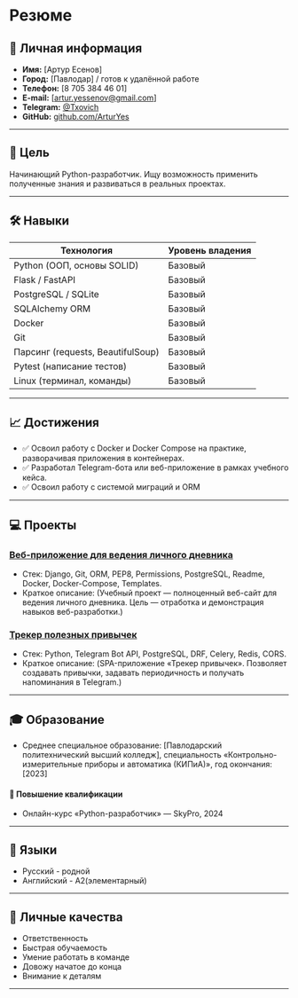 # Резюме

## 👤 Личная информация
- **Имя:** [Артур Есенов]  
- **Город:** [Павлодар] / готов к удалённой работе  
- **Телефон:** [8 705 384 46 01]  
- **E-mail:** [artur.yessenov@gmail.com]  
- **Telegram:** [@Txovich](https://t.me/@Txovich)  
- **GitHub:** [github.com/ArturYes](https://github.com/ArturYes)  

---

## 🎯 Цель
Начинающий Python-разработчик. Ищу возможность применить полученные знания и развиваться в реальных проектах.

---

## 🛠 Навыки

| Технология                              | Уровень владения  |
|-----------------------------------------|-------------------|
| Python (ООП, основы SOLID)              | Базовый           |
| Flask / FastAPI                         | Базовый           |
| PostgreSQL / SQLite                     | Базовый           |
| SQLAlchemy ORM                          | Базовый           |
| Docker                                  | Базовый           |
| Git                                     | Базовый           |
| Парсинг (requests, BeautifulSoup)       | Базовый           |
| Pytest (написание тестов)               | Базовый           |
| Linux (терминал, команды)               | Базовый           |

---

## 📈 Достижения
- ✅ Освоил работу с Docker и Docker Compose на практике, разворачивая приложения в контейнерах.
- ✅ Разработал Telegram-бота или веб-приложение в рамках учебного кейса.
- ✅ Освоил работу с системой миграций и ORM 

---

## 💻 Проекты

### [Веб-приложение для ведения личного дневника](https://github.com/ArturYes/personal-diary)
- Стек: Django, Git, ORM, PEP8, Permissions, PostgreSQL, Readme, Docker, Docker-Compose, Templates.  
- Краткое описание: (Учебный проект — полноценный веб-сайт для ведения личного дневника. Цель — отработка и демонстрация навыков веб-разработки.)  

### [Трекер полезных привычек](https://github.com/ArturYes/CW_DRF_Good_Habits)
- Стек: Python, Telegram Bot API, PostgreSQL, DRF, Celery, Redis, CORS.
- Краткое описание: (SPA-приложение «Трекер привычек». Позволяет создавать привычки, задавать периодичность и получать напоминания в Telegram.)  

---

## 🎓 Образование  
- Среднее специальное образование: [Павлодарский политехнический высший колледж], специальность «Контрольно-измерительные приборы и автоматика (КИПиА)», год окончания: [2023]  
#### 🚀 Повышение квалификации 
- Онлайн-курс «Python-разработчик» — SkyPro, 2024

---

## 📜 Языки
- Русский - родной
- Английский - А2(элементарный)

---

## 🧩 Личные качества
- Ответственность  
- Быстрая обучаемость  
- Умение работать в команде  
- Довожу начатое до конца  
- Внимание к деталям  

---
